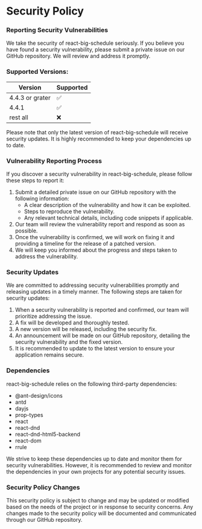 # Security Policy

### Reporting Security Vulnerabilities
We take the security of react-big-schedule seriously. If you believe you have found a security vulnerability, please submit a private issue on our GitHub repository. We will review and address it promptly.

### Supported Versions:

| Version |	Supported |
| --------| --------- |
| 4.4.3 or grater 	| :white_check_mark: |
| 4.4.1	| :white_check_mark: |
| rest all | :x: |

Please note that only the latest version of react-big-schedule will receive security updates. It is highly recommended to keep your dependencies up to date.

### Vulnerability Reporting Process

If you discover a security vulnerability in react-big-schedule, please follow these steps to report it:

1. Submit a detailed private issue on our GitHub repository with the following information:
   - A clear description of the vulnerability and how it can be exploited.
   - Steps to reproduce the vulnerability.
   - Any relevant technical details, including code snippets if applicable.
2. Our team will review the vulnerability report and respond as soon as possible.
3. Once the vulnerability is confirmed, we will work on fixing it and providing a timeline for the release of a patched version.
4. We will keep you informed about the progress and steps taken to address the vulnerability.

### Security Updates

We are committed to addressing security vulnerabilities promptly and releasing updates in a timely manner. The following steps are taken for security updates:

1. When a security vulnerability is reported and confirmed, our team will prioritize addressing the issue.
2. A fix will be developed and thoroughly tested.
3. A new version will be released, including the security fix.
4. An announcement will be made on our GitHub repository, detailing the security vulnerability and the fixed version.
5. It is recommended to update to the latest version to ensure your application remains secure.

### Dependencies
react-big-schedule relies on the following third-party dependencies:

- @ant-design/icons
- antd
- dayjs
- prop-types
- react
- react-dnd
- react-dnd-html5-backend
- react-dom
- rrule

We strive to keep these dependencies up to date and monitor them for security vulnerabilities. However, it is recommended to review and monitor the dependencies in your own projects for any potential security issues.

### Security Policy Changes
This security policy is subject to change and may be updated or modified based on the needs of the project or in response to security concerns. Any changes made to the security policy will be documented and communicated through our GitHub repository.
